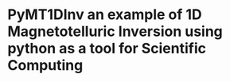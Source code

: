# PyMT1DInv an example of 1D Magnetotelluric Inversion using python as a tool for Scientific Computing
